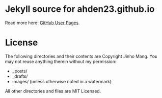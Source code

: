 # Jekyll source for ahden23.github.io
Read more here: [GitHub User Pages](https://help.github.com/articles/user-organization-and-project-pages).

# License
The following directories and their contents are Copyright Jinho Mang.  You may not reuse anything therein without my permission:

*   _posts/
*   _drafts/
*   images/ (unless otherwise noted in a watermark)

All other directories and files are MIT Licensed.
